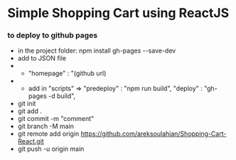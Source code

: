 # Simple Shopping Cart using ReactJS

### to deploy to github pages

- in the project folder: npm install gh-pages --save-dev
- add to JSON file
- - "homepage" : "(github url)
- - add in "scripts" => "predeploy" : "npm run build", "deploy" : "gh-pages -d build",
- git init
- git add .
- git commit -m "comment"
- git branch -M main
- git remote add origin https://github.com/areksoulahian/Shopping-Cart-React.git
- git push -u origin main
